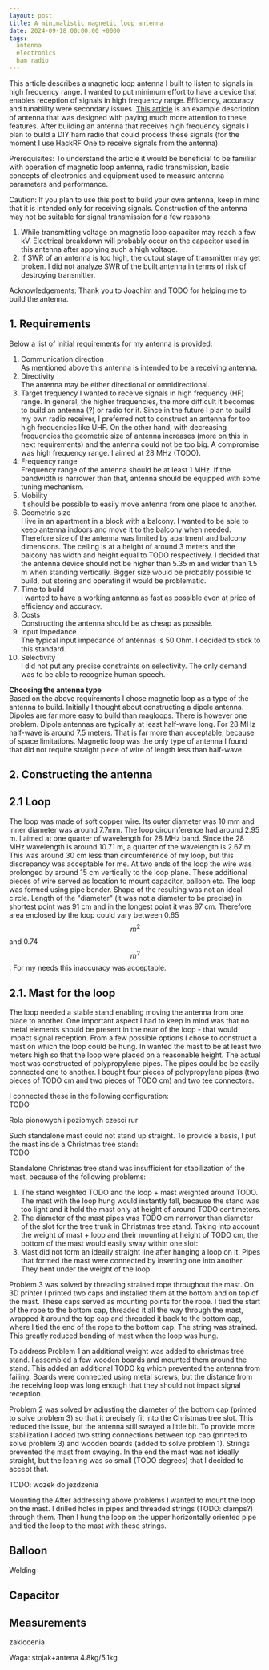 ```yaml
---
layout: post
title: A minimalistic magnetic loop antenna
date: 2024-09-18 00:00:00 +0000
tags:
  antenna
  electronics
  ham radio
---
```


This article describes a magnetic loop antenna I built to listen to signals in high frequency range. I wanted to put minimum effort to have a device that enables reception of signals in high frequency range. Efficiency, accuracy and tunability were secondary issues. [This article](https://www.nonstopsystems.com/radio/frank_radio_antenna_magloop-2turn.htm) is an example description of antenna that was designed with paying much more attention to these features. 
After building an antenna that receives high frequency signals I plan to build a DIY ham radio that could process these signals (for the moment I use HackRF One to receive signals from the antenna).  

Prerequisites: To understand the article it would be beneficial to be familiar with operation of magnetic loop antenna, radio transmission, basic concepts of electronics and equipment used to measure antenna parameters and performance.   

Caution: If you plan to use this post to build your own antenna, keep in mind that it is intended only for receiving signals. Construction of the antenna may not be suitable for signal transmission for a few reasons:   
1. While transmitting voltage on magnetic loop capacitor may reach a few kV. Electrical breakdown will probably occur on the capacitor used in this antenna after applying such a high voltage.   
2. If SWR of an antenna is too high, the output stage of transmitter may get broken. I did not analyze SWR of the built antenna in terms of risk of destroying transmitter.      

Acknowledgements: Thank you to Joachim and TODO for helping me to build the antenna.

## 1. Requirements 
Below a list of initial requirements for my antenna is provided: 
1. Communication direction  
As mentioned above this antenna is intended to be a receiving antenna. 
2. Directivity  
The antenna may be either directional or omnidirectional.   
3. Target frequency 
I wanted to receive signals in high frequency (HF) range. In general, the higher frequencies, the more difficult it becomes to build an antenna (?) or radio for it. Since in the future I plan to build my own radio receiver, I preferred not to construct an antenna for too high frequencies like UHF. On the other hand, with decreasing frequencies the geometric size of antenna increases (more on this in next requirements) and the antenna could not be too big. A compromise was high frequency range. I aimed at 28 MHz (TODO).  
4. Frequency range  
Frequency range of the antenna should be at least 1 MHz. If the bandwidth is narrower than that, antenna should be equipped with some tuning mechanism.  
5. Mobility  
It should be possible to easily move antenna from one place to another.  
6. Geometric size  
I live in an apartment in a block with a balcony. I wanted to be able to keep antenna indoors and move it to the balcony when needed. Therefore size of the antenna was limited by apartment and balcony dimensions. The ceiling is at a height of around 3 meters and the balcony has width and height equal to TODO respectively. I decided that the antenna device should not be higher than 5.35 m and wider than 1.5 m when standing vertically. Bigger size would be probably possible to build, but storing and operating it would be problematic.   
7. Time to build  
I wanted to have a working antenna as fast as possible even at price of efficiency and accuracy.  
8. Costs  
Constructing the antenna should be as cheap as possible.  
9. Input impedance  
The typical input impedance of antennas is 50 Ohm. I decided to stick to this standard.
10. Selectivity  
I did not put any precise constraints on selectivity. The only demand was to be able to recognize human speech.  

**Choosing the antenna type**  
Based on the above requirements I chose magnetic loop as a type of the antenna to build. Initially I thought about constructing a dipole antenna. Dipoles are far more easy to build than magloops. There is however one problem. Dipole antennas are typically at least half-wave long. For 28 MHz half-wave is around 7.5 meters. That is far more than acceptable, because of space limitations. Magnetic loop was the only type of antenna I found that did not require straight piece of wire of length less than half-wave.   



## 2. Constructing the antenna  

## 2.1 Loop
The loop was made of soft copper wire. Its outer diameter was 10 mm and inner diameter was around 7.7mm. The loop circumference had around 2.95 m. I aimed at one quarter of wavelength for 28 MHz band. Since the 28 MHz wavelength is around 10.71 m, a quarter of the wavelength is 2.67 m. This was around 30 cm less than circumference of my loop, but this discrepancy was acceptable for me. At two ends of the loop the wire was prolonged by around 15 cm vertically to the loop plane. These additional pieces of wire served as location to mount capacitor, balloon etc. The loop was formed using pipe bender. Shape of the resulting was not an ideal circle. Length of the "diameter" (it was not a diameter to be precise) in shortest point was 91 cm and in the longest point it was 97 cm. Therefore area enclosed by the loop could vary between 0.65 $$m^2$$ and 0.74 $$m^2$$. For my needs this inaccuracy was acceptable.       

## 2.1. Mast for the loop 
The loop needed a stable stand enabling moving the antenna from one place to another. One important aspect I had to keep in mind was that no metal elements should be present in the near of the loop - that would impact signal reception. From a few possible options I chose to construct a mast on which the loop could be hung. In wanted the mast to be at least two meters high so that the loop were placed on a reasonable height. The actual mast was constructed of polypropylene pipes. The pipes could be be easily connected one to another. I bought four pieces of polypropylene pipes (two pieces of TODO cm and two pieces of TODO cm) and two tee connectors. 

I connected these in the following configuration:  
TODO

Rola pionowych i poziomych czesci rur

Such standalone mast could not stand up straight. To provide a basis, I put the mast inside a Christmas tree stand:    
TODO

Standalone Christmas tree stand was insufficient for stabilization of the mast, because of the following problems:   
1. The stand weighted TODO and the loop + mast weighted around TODO. The mast with the loop hung would instantly fall, because the stand was too light and it hold the mast only at height of around TODO centimeters.   
2. The diameter of the mast pipes was TODO cm narrower than diameter of the slot for the tree trunk in Christmas tree stand. Taking into account the weight of mast + loop and their mounting at height of TODO cm, the bottom of the mast would easily sway within one slot:   
3. Mast did not form an ideally straight line after hanging a loop on it. Pipes that formed the mast were connected by inserting one into another. They bent under the weight of the loop.     

Problem 3 was solved by threading strained rope throughout the mast. On 3D printer I printed two caps and installed them at the bottom and on top of the mast. These caps served as mounting points for the rope. I tied the start of the rope to the bottom cap, threaded it all the way through the mast, wrapped it around the top cap and threaded it back to the bottom cap, where I tied the end of the rope to the bottom cap. The string was strained. This greatly reduced bending of mast when the loop was hung.  


To address Problem 1 an additional weight was added to christmas tree stand. I assembled a few wooden boards and mounted them around the stand. This added an additional TODO kg which prevented the antenna from failing. Boards were connected using metal screws, but the distance from the receiving loop was long enough that they should not impact signal reception.   

Problem 2 was solved by adjusting the diameter of the bottom cap (printed to solve problem 3) so that it precisely fit into the Christmas tree slot. This reduced the issue, but the antenna still swayed a little bit. To provide more stabilization I added two string connections between top cap (printed to solve problem 3) and wooden boards (added to solve problem 1). Strings prevented the mast from swaying. In the end the mast was not ideally straight, but the leaning was so small (TODO degrees) that I decided to accept that.   

TODO: wozek do jezdzenia


Mounting the 
After addressing above problems I wanted to mount the loop on the mast. I drilled holes in pipes and threaded strings (TODO: clamps?) through them. Then I hung the loop on the upper horizontally oriented pipe and tied the loop to the mast with these strings.


## Balloon
Welding

## Capacitor



## Measurements

zaklocenia

Waga: stojak+antena 4.8kg/5.1kg